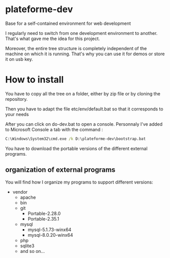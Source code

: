 # plateforme-dev
Base for a self-contained environment for web development

I regularly need to switch from one development environment to another. 
That's what gave me the idea for this project.

Moreover, the entire tree structure is completely independent of the machine on which it is running. 
That's why you can use it for demos or store it on usb key.

# How to install
You have to copy all the tree on a folder, either by zip file or by cloning the repository.

Then you have to adapt the file etc/env/default.bat so that it corresponds to your needs

After you can click on do-dev.bat to open a console. Personnaly I've added to Microsoft Console a tab with the command :

```bat
C:\Windows\System32\cmd.exe /k D:\plateforme-dev\bootstrap.bat
```
You have to download the portable versions of the different external programs.

## organization of external programs
You will find how I organize my programs to support different versions:

- vendor
  - apache
  - bin
  - git
      - Portable-2.28.0
      - Portable-2.35.1
  - mysql
      - mysql-5.1.73-winx64
      - mysql-8.0.20-winx64
  - php
  - sqlite3
  - and so on...
      
